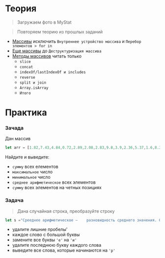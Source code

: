 # Теория

> Загружаем фото в MyStat

> Повторяем теорию из прошлых заданий

- [Массивы](https://learn.javascript.ru/array) исключить `Внутреннее устройство массива` и `Перебор элементов > for in`
- [Еще массивы](https://doka.guide/js/arrays/) до `Деструктуризация массива`
- [Методы массивов](https://learn.javascript.ru/array-methods) читать только 
  - `slice`
  - `concat`
  - `indexOf/lastIndexOf и includes`
  -  `reverse`
  -  `split и join`
  -  `Array.isArray`
  -  `Итого`

# Практика

### Зачада

Дан массив

```javascript
let arr = [1.82,7.43,4.84,0.72,2.89,2.08,2.83,9.8,3.9,2.36,5.37,1.6,8.38,7.04,5.39,4.54,8.79,2.65,6.99,8.69,6.19,2.49,3.05,2.87,5.4,7.51,5.95,3.37,5.01,1.88,6.55,9.82,4.32,0.62,4.18,2.3,3.29,4.95,6.35,3.3,5.64,5.7,5.69,4.7,3.88,3.76,6.52,5.12,5.46,5.32,2.79,3.65,1.07,2.03,8.92,4.84,0.91,5.31,8.96,3.19,8.33,9.99,3.73,5.59,1.45,3.8,9.84,2.83,0.5,2.59,6.75,1.03,8.18,1.53,6.08,8.01,6.04,3.99,7.52,3.23,0.78,2.24,0.79,2.57,3.75,5.67,8.27,7.56,0.12,0.86,3.02,9.76,2.99,4.29,7.48,1.96,0.8,3.98,6.71,1.82,1.32,4.24,0.59,6.94,5.55,8.86,7.62,7.75,1.65,0.04,4.54,7.03,6,8.16,6.88,9.64,1.6,3.56,5.22,2.96,3.72,4.64,5.45,2.18,7.01,4.31,7.27,5.28,1.8,8.64,3.19,4.94,3.36,6.11,0.21,8.62,7.68,1.16,8.51,0.19,0.11,2.42,3.18,0.54,9.62,6.74,9.74,5.64,2.79,0.82,2.46,9.87,0.22,0.7,0.8,7.88,5.8,0.36,8.16,6.59,8.3,2.23,2.03,5.23,7.5,6.86,6.9,1.11,0.48,5.71,9.32,0.3,2.98,5,9.41,4.63,5.15,2.29,2.95,5.21,6.02,7,9.81,8.55,9.19,4.83,9.78,8.21,0.97,0.09,0.48,4.69,9.38,1.92,5.94,6.46,8.56,2.46,8.53,0.62,8.62,3,3.38,0.35,8.03,7.22,6.76,2.8,0.91,9.95,2.18,2.39,5.35,7.97,2.44,6.69,2.03,8.05,2.23,5.6,9.84,5.48,7.07,7.8,2.67,1.47,5.08,4.08,7.26,4.33,3.94,9.01,9.81,7.46,6.57,9.33,3.76,5.1,0.21,5.97,7.96,2.99,9.39,2.87,2.45,8.82,5.71,2.09,0.42,3.89,8.86,3.26,2.1,4.26,4.34,9.29,4.26,4.44,5.84,1.37,6.81,8.93,6.34,3.9,3.9,1.14,1.29,9.72,3.42,1.42,0.14,7.5,4.34,2.98,7.29,8.24,0.12,4.09,2.22,7.93,6.69,0.92,1.12,5.48,5.64,4.51,5.98,9.51,9.76,0.56,8.24,5.4,2.99,7.45,0.32,8.17,4.71,4.7,4.37,6.76,6.39,6.96,0.66,9.61,6.63,1.31,3.86,6.72,6.14,0.86,8.04,3.31,1.37,2.24,7.17,5.54,9.66,6.66,7.92,2.85,7.74,1.98,5.17,6.27,6.85,3.35,8.06,0.73,4.45,3.82,2.21,5.78,8.44,7.78,0.15,7.25,8.81,5.47,3.7,2.51,3.45,8.18,3.52,5.97,4.16,7.97,4.69,4.26,1.63,7.71,5.29,5.27,8.23,4.67,1.09,8.54,8.18,0.13,8.4,2.63,2.72,7.34,7.33,3.09,7.3,3.92,7.68,6.31,7.98,5.55,6.69,4.27,6.01,5.61,5.97,3.53,5.5,6.34,5.11,3.56,6.23,5.13,9.1,7.67,2.24,3.62,0.31,7.73,8.74,1.27,9.27,0.44,5.41,2.64,0.41,4.88,2.14,7.69,7.12,0.46,1.25,8.62,2.61,4.19,2.05,0.11,6.09,3.45,3.71,4.68,2.8,6.61,5.16,2.79,4.24,1.29,7.38,5.25,4.05,2.14,1.53,2.64,8.24,2.59,8.28,8.35,3.59,0.44,3.72,4.57,4.04,4.74,8.15,1.3,7.97,5.17,4.99,5.15,7.5,7.61,3.01,3.81,4.23,4.2,7.05,5.3,7.93,0.4,7.24,5.82,1.93,5.35,2.62,7.3,0.53,6.72,6.48,4.15,1.19,8.35,4.26,8.41,5.63,1.43,5.83,4.13,8.74,8.12,6.72,3.17,4.46,9.27,8.72,6.01,3.11,3.56,6.52,2.85,5.88,7.38,8.75,2.37,0.01,4.83,2.39,9.6,0.17,0.07,9.35,8.37,6.83,5.56,8.98,1.85,3.11,3.94,8.14,4.53,9.68,0.86,3.48,2.51,7.17,5.21,9.77,6.18,8.24,3.88,9.99,4.15,2.64,4.36,5.85,4.28,8.8,2.97,2.78,9.78,3.48,4.71,1.66,9.93,1.39,2.93,4.31,6.93,6.57,1.94,0.28,3.67,9.75,0.15,3.46,1.51,6.53,7.01,1.98,8.27,0.22,7.4,7.9,2.19,5.84,4.64,1.32,4.71,1.7,2.65,6.96,2.04,1.14,4.53,4.83,1.82,9.45,4.1,1.54,6.26,9.48,3.37,2.31,2.02,2.66,2.72,2.12,0.46,8.21,1.73,1.38,1.05,1.67,4.26,0.15,8.16,6.74,5.38,4.42,5.18,4.13,0.24,2.22,2.15,1.42,3.13,0.42,4.25,3.67,9.76,5.41,0.93,1.3,9.92,6.34,3.02,5.73,0.72,7.57,6.57,0.66,4.54,2.29,0.97,9.6,0.06,7.41,3.74,3.12,0.54,7.32,1.12,4.17,3.73,3.06,7.23,4.6,3.58,5.5,2.29,8.18,3.24,7.36,7.63,7.94,8.8,6.2,0.28,3.69,0.04,4.62,2.94,2.62,5.88,0.52,9.36,4.32,2.92,0.58,1.75,2.01,6.67,3.75,7.09,3.2,9.53,3.79,9.62,1.15,7.62,2.88,8.39,8.12,3.13,2.6,8.06,4.32,3.03,4.31,0.35,4.34,7.25,1.52,7.5,5.99,2.95,2.42,8.45,7.96,1.95,8.39,7.44,6.61,4.35,3.86,2.32,0.06,6.01,0.12,5.14,0.77,6.64,7.37,8.63,7.93,6.9,2.2,5.5,1.47,0.35,8.25,4.19,3.09,4.73,6.16,1.68,1.56,1.06,4.81,6.1,5.84,5.69,8.4,3.07,0.85,8.14,9.05,6.11,8.33,9.06,5.62,8.88,0.96,6.5,6.69,1.53,8.72,8.83,2.71,9.82,2.77,9.51,5.91,4.76,8.43,9.48,0.7,4.91,1.31,5.61,2.51,1.83,1.49,4.7,6.06,1.58,6.55,9.45,0.64,6.95,0.44,6.01,1.27,6.79,1.85,4.67,3.71,7.13,9.27,6.36,8.83,4.79,1.49,0.66,6.99,1.65,9.02,5.73,5.6,8.08,2.07,7.06,9.08,4.62,4.54,5.34,1.17,3.7,0.56,7.03,0.72,4.1,6.24,5.38,3.67,0.49,3.81,1.51,2.12,9.71,1.3,5.36,2.39,9.29,0.5,2.92,4.63,6.13,1.02,3.18,0.38,6.71,8.99,2.26,2.38,7.69,3.27,6.91,7.08,8.94,7.19,1.47,8.52,5.49,5.34,4.05,0.66,4.24,7.04,8.7,7.81,3.22,8.82,0.52,6.9,1.05,3.86,2.2,6.8,3.96,2.37,0.34,7.78,7.87,3.04,5.73,4.3,7.4,3.89,8.4,1.71,8.81,3.41,7.72,3.08,6.74,3.37,8.9,8.53,9.19,2.09,2.45,7.35,5.52,5.21,5.96,9.97,0.76,0.12,2.35,6.32,8.02,7.46,9.55,7.52,6.8,7.82,4.73,8.29,8.06,7.93,0.78,1.05,1.19,2.71,6.21,2.53,0.47,4.49,5.96,3.05,3.87,7.85,6.59,7.76,1.53,9.97,2.57,3.03,1.22,3.78,9.17,9.41,2.74,0.41,5.5,0.25,0.44,1.89,9.69,8.54,1.55,5.97,0.65,1.61,4.84,3.46,6.72,0.24,9.14,4.71,3.51,1.61,3.28,1.29,4.02,3.12,1.41,5.49,8.83,2.9,5.32,3.18,5.21,2.52,5.28,8.54,0.43,4.26,4.97,8.19,3.4,6.58,0.39,7.61,3.52,0.57,9.92,7.01,0.16,8.07,0.23,8.21,7.3,0.48,8.63,9.3,0.42,5.7,9.71,2.05,5.05,6.76,3.86,3.92,0.05,7.46,5.11,6.01,1.21,2.24,5.39,1.26,8.3,7.37,0.22,7.76,5.82,6.77,7.08,9.03,2.47,9.8,2.9,3.65,6.27,3.77,8.44,8.31,5.95,9.36,2.17,8.48,3.16,9.41,5.12,1.45,5.31,4.55,5.16,4.15,8.73,2.53,5.81,6.23,7.07,9.69,9.37,3.21,8.54,6.14,4.69,2.51,2.23,8.91,1.36,9.8,1.84,0.08,6.68,1.78,3.32];
```

Найдите и выведите:

- `сумму` всех елементов
- `максимальное` число
- `минимальное` число
- `среднее арифметическоe` всех элементов
- `сумму` всех элементов на четных позициях

### Задача 

> Дана случайная строка, преобразуйте строку
```javascript
let s ="Срееднее арифметическое —    разновидность среднего значения. Определяется как число, равное     сумме всех чисел множества, делённой на     их количество. Является    одной из наиболее распространённых мер центральной тенденции"
 ```
 
- удалите лишние пробелы'
- каждое слово с большой буквы
- замените все буквы `'e'` на `'и'`
- удалите последнюю букву каждого слова
- выведите все слова, которые начинаются на `'р'`

